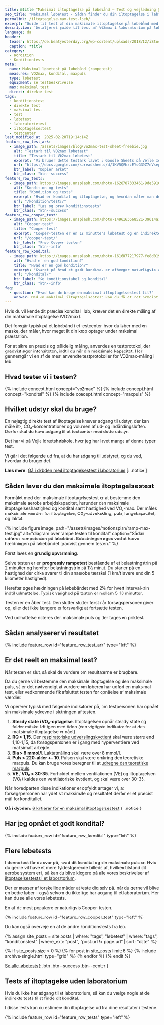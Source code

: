 ```yaml
---
title: &title "Maksimal iltoptagelse på løbebånd – Test og vejledning 🏃"
seo_title: "Maksimal løbetest - Sådan finder du din iltoptagelse i lab"
permalink: /iltoptagelse-max-test-loeb/
excerpt: "Guide til test af din maksimale iltoptagelse på løbebånd med maske. Se testprotokollen, nødvendigt udstyr og hvordan du analyserer dine resultater for at optimere din træning."
description: "Detaljeret guide til test af VO2max i laboratorium på løbebånd. Alt om testprotokollen og hvordan du analyserer dine resultater for at optimere din træning."
language: da
header:
  teaser: https://de.beatyesterday.org/wp-content/uploads/2018/12/iStock-885516322-jacoblund-header-359x219.jpg
  caption: *title
category:
  - Kondition
  - Konditiontests
meta:
  name: Maksimal løbetest på løbebånd (rampetest)
  measures: VO2max, kondital, maxpuls
  type: løbetest
  equipment: se testbeskrivelse
  max: maksimal test
  direct: direkte test
tags:
  - konditionstest
  - direkte test
  - maksimal test
  - test
  - løbetest
  - laboratorietest
  - iltoptagelsestest
  - testcenter
last_modified_at: 2025-02-20T19:14:14Z
feature_row_test_ark:
  - image_path: /assets/images/blog/vo2max-test-sheet-freebie.jpg
    alt: "Testark til VO2max løbetest"
    title: "Testark til VO2max løbetest"
    excerpt: "Vi bruger dette testark lavet i Google Sheets på Vejle Idrætshøjskole til at lave en maksimal iltoptagelsestest. Du får dit kondital, men også den maxpuls. Den kan bruges til at lave træningszoner ud fra."
    url: "https://docs.google.com/spreadsheets/d/1KV5QVhzzEYsG39Z7nVsepJ8ql7Bh_lvZXPHvaGHY_2s/copy?gid=758480326#gid=758480326"
    btn_label: "Kopier arket"
    btn_class: "btn--success"
feature_row_tests:
  - image_path: https://images.unsplash.com/photo-1628787333461-9de5910002f7?crop=entropy&cs=tinysrgb&fm=jpg&ixlib=rb-1.2.1&raw_url=true&ixid=MnwxMjA3fDB8MHxwaG90by1wYWdlfHx8fGVufDB8fHx8&auto=format&fit=crop&w=300&q=10
    alt: "Kondition og tests"
    title: "Kondition og tests"
    excerpt: "Hvad er kondital og iltoptagelse, og hvordan måler man det i forbindelse med sin konditionstræning?"
    url: "/kondition/tests/"
    btn_label: "Læs og prøv konditionstests"
    btn_class: "btn--success"
feature_row_cooper_test:
  - image_path: https://images.unsplash.com/photo-1496163668521-39614a16b23f?ixlib=rb-1.2.1&ixid=MnwxMjA3fDB8MHxwaG90by1wYWdlfHx8fGVufDB8fHx8&auto=format&fit=crop&h=300&w=400&q=10
    alt: "Cooper-test"
    title: "Cooper-test"
    excerpt: "Cooper-testen er en 12 minutters løbetest og en indirekte, maksimal konditionstest. Brug vores beregner, skema og tabel til at finde dit kondital ud fra den tilbagelagte distance."
    url: "/cooper-test/"
    btn_label: "Prøv Cooper-testen"
    btn_class: "btn--info"
feature_row_kondital:
  - image_path: https://images.unsplash.com/photo-1616877217977-fe8d019afd76?crop=entropy&cs=tinysrgb&fm=jpg&ixlib=rb-1.2.1&raw_url=true&ixid=MnwxMjA3fDB8MHxwaG90by1wYWdlfHx8fGVufDB8fHx8&auto=format&fit=crop&w=300&q=10
    alt: "Hvad er en god kondition?"
    title: "Hvad er en god kondition?"
    excerpt: "Svaret på hvad et godt kondital er afhænger naturligvis af hvem man sammenligner sig med. Her er tabeller gældende for almindelige mennesker i Skandinavien."
    url: "/kondital/"
    btn_label: "Se konditionstabel og kondital"
    btn_class: "btn--info"
faq:
  - question: "Hvad kan du bruge en maksimal iltoptagelsestest til?"
    answer: Med en maksimal iltoptagelsestest kan du få et ret præcist estimat på dit kondital. Vi måler direkte på iltoptagelsen, så hvis du formår at presse dig selv, så får du altså dit kondital.
---
```


Hvis du vil kende dit præcise kondital i løb, kræver det en direkte måling af din maksimale iltoptagelse (VO2max). 

Det foregår typisk på et løbebånd i et testcenter, hvor du løber med en maske, der måler, hvor meget ilt din krop optager under maksimal præstation.

For at sikre en præcis og pålidelig måling, anvendes en testprotokol, der gradvist øger intensiteten, indtil du når din maksimale kapacitet. Her gennemgår vi en af de mest anvendte testprotokoller for VO2max-måling i løb.

## Hvad tester vi i testen?

{% include concept.html concept="vo2max" %}
{% include concept.html concept="kondital" %}
{% include concept.html concept="maxpuls" %}

## Hvilket udstyr skal du bruge?

En nøjagtig direkte test af iltoptagelse kræver adgang til udstyr, der kan måle ilt-, CO₂-koncentrationer og volumen af ud- og indåndingsluften. Derfor skal du have adgang til et testcenter med dette udstyr.

Det har vi på Vejle Idrætshøjskole, hvor jeg har lavet mange af denne typer test.

Vi går i det følgende ud fra, at du har adgang til udstyret, og du ved, hvordan du bruger det.

**Læs mere**: [Gå i dybden med iltoptagelsestest i laboratorium](/iltoptagelse-laboratorietest/)
[: .notice ]

## Sådan laver du den maksimale iltoptagelsestest

Formålet med den maksimale iltoptagelsestest er at bestemme den maksimale aerobe arbejdskapacitet, herunder den maksimale iltoptagelseshastighed og kondital samt hastighed ved VO₂-max. Der måles maksimale værdier for iltoptagelse, CO₂-udvekskling, puls, lungekapacitet, og laktat.

{% include figure image_path="/assets/images/motionsplan/ramp-max-test.jpg" alt="diagram over rampe testen til kondital" caption="Sådan udføres rampetesten på løbebånd. Belastningen øges ved at hæve hældningen på løbebåndet gradvist gennem testen." %}

Først laves en **grundig opvarmning**.

Selve testen er en **progressiv rampetest** bestående af et belastningstrin på 2 minutter og herefter belastningstrin på 1½ minut. Du starter på en hastighed der cirka svarer til din anaerobe tærskel (1 km/t lavere end din 5 kilometer hastighed).

Herefter øges hældningen på løbebåndet med 2% for hvert interval-trin indtil udmattelse. Typisk varighed på testen er mellem 5-10 minutter.

Testen er en åben test. Den slutter slutter først når forsøgspersonen giver op, eller det ikke længere er forsvarligt at fortsætte testen.

Ved udmattelse noteres den maksimale puls og der tages en priktest.

## Sådan analyserer vi resultatet

{% include feature_row id="feature_row_test_ark" type="left" %}

## Er det reelt en maksimal test?

Når testen er slut, så skal du vurdere om resultaterne er brugbare.

Da du gerne vil bestemme den maksimale iltoptagelse og den maksimale puls, så er det nødvendigt at vurdere om løberen har udført en maksimal test, eller vedkommende fik afsluttet testen før opnåelse af maksimale værdier.

Vi opererer typisk med følgende indikatorer på, om testpersonen har opnået sin maksimale ydeevne i slutningen af testen.

1. **Steady state i VO₂-optagelse**. Iltoptagelsen opnår steady state og falder måske lidt igen med tiden (den vigtigste indikator for at den maksimale iltoptagelse er nået).
2. **RQ > 1,15**. Den [respiratoriske udvekslingskvotient](/respiratoriske-metaboliske-udvekslingskvotient/) skal være større end 1,10-1,15, da forsøgspersonen er i gang med hyperventilere ved maksimalt arbejde.
3. **Bla > 8 mmol/l**. Laktatmåling skal være over 8 mmol/l.
4. **Puls > 220-alder +- 10**. Pulsen skal være omkring den teoretiske maxpuls. Du kan bruge vores  beregner til at [udregne den teoretiske maxpuls](/test-max-puls/).
5. **VE / VO₂ > 30-35**. Forholdet mellem ventilationen (VE) og iltoptagelsen (VO₂) kaldes den ventilatoriske kvotient, og skal være over 30-35.

Når hovedparten disse indikationer er opfyldt antager vi, at forsøgspersonen har ydet sit maksimale og resultatet derfor er et præcist mål for konditallet.

**Gå i dybden**: [6 kritierer for en maksimal iltoptagelsestest](/kriterier-maksimal-iltoptagelsestest/)
{: .notice }

## Har jeg opnået et godt kondital?

{% include feature_row id="feature_row_kondital" type="left" %}

## Flere løbetests

I denne test får du svar på, hvad dit kondital og din maksimale puls er. Hvis du gerne vil have et mere fyldestgørende billede af, hvilken tilstand dit aerobe system er i, så kan du blive klogere på alle vores beskrivelser af [iltoptagelsestests i et laboratorium](/iltoptagelse-laboratorietest/).

Der er masser af forskellige måder at teste dig selv på, når du gerne vil blive en bedre løber - også selvom du ikke lige har adgang til et laboratorium. Her kan du se alle vores løbetests.

En af de mest populære er naturligvis Cooper-testen.

{% include feature_row id="feature_row_cooper_test" type="left" %}

Du kan også overveje en af de andre konditionstests fra løb.

{% assign site_posts = site.posts | where: "tags", "løbetest" | where: "tags", "konditionstest" | where_exp: "post", "post.url != page.url" | sort: "date" %}

<div class="feature__wrapper" markdown="1">

{% if site_posts.size > 0 %}
  {% for post in site_posts limit: 6 %}
    {% include archive-single.html type="grid" %}
  {% endfor %}
{% endif %}

[Se alle løbetests](/tests/loeb/){: .btn .btn--success .btn--center }

</div>

## Tests af iltoptagelse uden laboratorium

Hvis du ikke har adgang til et laboratorium, så kan du vælge nogle af de indirekte tests til at finde dit kondital.

I disse tests kan du estimere din iltoptagelse ud fra dine resultater i testene.

{% include feature_row id="feature_row_tests" type="left" %}
